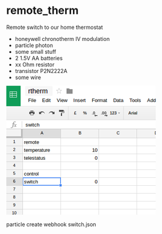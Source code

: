 # remote_therm

Remote switch to our home thermostat


* honeywell chronotherm IV modulation
* particle photon
* some small stuff
 * 2 1.5V AA batteries
 * xx Ohm resistor
 * transistor P2N2222A
 * some wire

![sheet](doc/rtherm_sheet.png)

particle create webhook switch.json